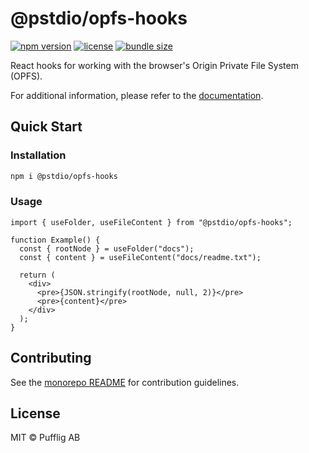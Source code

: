 # @pstdio/opfs-hooks

[![npm version](https://img.shields.io/npm/v/@pstdio/opfs-hooks.svg?color=blue)](https://www.npmjs.com/package/@pstdio/opfs-hooks)
[![license](https://img.shields.io/npm/l/@pstdio/opfs-hooks)](https://github.com/pufflyai/kaset/blob/main/LICENSE)
[![bundle size](https://img.shields.io/bundlephobia/minzip/%40pstdio%2Fopfs-hooks)](https://bundlephobia.com/package/%40pstdio%2Fopfs-hooks)

React hooks for working with the browser's Origin Private File System (OPFS).

For additional information, please refer to the [documentation](https://pufflyai.github.io/kaset/packages/opfs-hooks).

## Quick Start

### Installation

```bash
npm i @pstdio/opfs-hooks
```

### Usage

```tsx
import { useFolder, useFileContent } from "@pstdio/opfs-hooks";

function Example() {
  const { rootNode } = useFolder("docs");
  const { content } = useFileContent("docs/readme.txt");

  return (
    <div>
      <pre>{JSON.stringify(rootNode, null, 2)}</pre>
      <pre>{content}</pre>
    </div>
  );
}
```

## Contributing

See the [monorepo README](https://github.com/pufflyai/kaset#readme) for contribution guidelines.

## License

MIT © Pufflig AB
